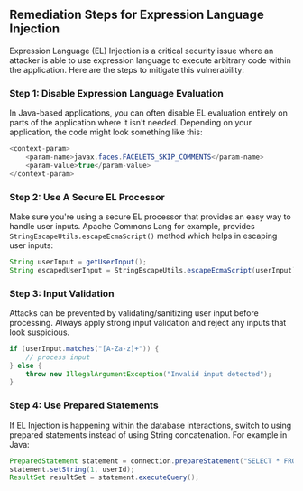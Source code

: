 

## Remediation Steps for Expression Language Injection
Expression Language (EL) Injection is a critical security issue where an attacker is able to use expression language to execute arbitrary code within the application. Here are the steps to mitigate this vulnerability:

### Step 1: Disable Expression Language Evaluation
In Java-based applications, you can often disable EL evaluation entirely on parts of the application where it isn't needed. Depending on your application, the code might look something like this:
```java
<context-param>
    <param-name>javax.faces.FACELETS_SKIP_COMMENTS</param-name>
    <param-value>true</param-value>
</context-param>
```
### Step 2: Use A Secure EL Processor
Make sure you're using a secure EL processor that provides an easy way to handle user inputs. Apache Commons Lang for example, provides `StringEscapeUtils.escapeEcmaScript()` method which helps in escaping user inputs:
```java
String userInput = getUserInput();
String escapedUserInput = StringEscapeUtils.escapeEcmaScript(userInput);
```
### Step 3: Input Validation
Attacks can be prevented by validating/sanitizing user input before processing. Always apply strong input validation and reject any inputs that look suspicious.
```java
if (userInput.matches("[A-Za-z]+")) {
    // process input
} else {
    throw new IllegalArgumentException("Invalid input detected");
}
```
### Step 4: Use Prepared Statements
If EL Injection is happening within the database interactions, switch to using prepared statements instead of using String concatenation. 
For example in Java:
```java
PreparedStatement statement = connection.prepareStatement("SELECT * FROM users WHERE id = ?");
statement.setString(1, userId);
ResultSet resultSet = statement.executeQuery();
```